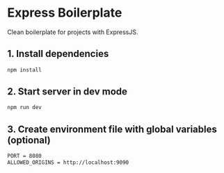 # Express Boilerplate

Clean boilerplate for projects with ExpressJS.

## 1. Install dependencies

```bash
npm install
```

## 2. Start server in dev mode

```bash
npm run dev
```

## 3. Create environment file with global variables (optional)

```bash
PORT = 8080
ALLOWED_ORIGINS = http://localhost:9090
```
